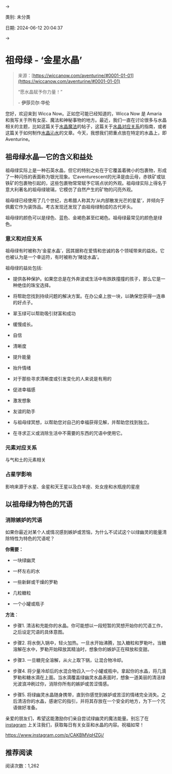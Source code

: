 -&gt;

类别: 未分类

日期: 2024-06-12 20:04:37

-&gt;

# 祖母绿 - ‘金星水晶’

> 来源：[https://wiccanow.com/aventurine/#0001-01-01](https://wiccanow.com/aventurine/#0001-01-01)
> 
> “愿水晶赋予你力量！”
> 
> - **伊莎贝尔·华伦**

您好，欢迎来到 Wicca Now。正如您可能已经知道的，Wicca Now 是 Amaria 和我写关于所有女巫、魔法和神秘事物的地方。最近，我们一直在讨论很多与水晶相关的主题，比如这篇关于[水晶魔法](https://wiccanow.com/crystal-witchcraft/)的帖子，这篇关于[水晶对应关系](https://wiccanow.com/crystal-correspondences/)的指南，或者这篇关于如何制作[水晶沁水](https://wiccanow.com/how-to-make-crystal-infused-water/)的文章。今天，我想我们把重点放在特定的水晶上，即 Aventurine。

## 祖母绿水晶—它的含义和益处

祖母绿实际上是一种石英水晶，但它的特别之处在于它覆盖着微小的包裹物，形成了一种闪烁的表面称为银光现象。它aventurescent的光泽是由云母，赤铁矿或钛铁矿的包裹物引起的，这些包裹物常常赋予它斑点状的外观。祖母绿实际上得名于意大利著名的祖母绿玻璃，它模仿了自然产生的矿物的闪亮外观。

祖母绿已经使用了几个世纪，古希腊人称其为‘从内部散发光芒的星星’，并倾向于佩戴它作为装饰品。考古发现还发现了由祖母绿制成的古代斧头。

祖母绿的颜色可以是绿色、蓝色、金褐色甚至红褐色。祖母绿最常见的颜色是绿色。

### 意义和对应关系

祖母绿有时被称为‘金星水晶’，因其据称在爱情和忠诚的各个领域带来的益处。它也被认为是一个幸运符，有时被称为‘赌徒水晶’。

祖母绿的益处包括:

+   提供各种保护。如果您总是在外奔波或生活中有跌跌撞撞的孩子，那么它是一种绝佳的珠宝选择。

+   将帮助您找到持续问题的解决方案。在办公桌上放一块，以确保您获得一连串的好点子。

+   翠玉绿可以帮助吸引财富和成功

+   缓慢成长。

+   自信

+   清晰度

+   提升能量

+   抬升情绪

+   对于那些寻求清晰度或引发变化的人来说是有用的

+   促进幸福感

+   激发想象

+   友谊的助手

+   与祖母绿冥想，以帮助您对自己的幸福获得见解，并帮助您找到独立。

+   在寻求正义或消除生活中不需要的东西的咒语中使用它。

### 元素对应关系

与气和土的元素相关

### 占星学影响

影响来源于水星、金星和天王星以及白羊座、处女座和水瓶座的星座

## 以祖母绿为特色的咒语

### 消除嫉妒的咒语

如果你最近对某个人或情况感到嫉妒或苦恼，为什么不试试这个以绿幽灵的能量清除特性为特色的咒语呢？

**你需要：**

+   一块绿幽灵

+   一杯左右的水

+   一些新鲜或干燥的罗勒

+   几粒糖粒

+   一个小罐或瓶子

**方法**：

+   步骤1\. 清洁和充能你的水晶。你可能想以一段短暂的冥想开始你的咒语工作，之后设定咒语的具体意图。

+   步骤2\. 将水倒入锅中，轻火加热。一旦水开始沸腾，加入糖粒和罗勒叶。当糖溶解在水中，罗勒开始释放其精油时，想象你的嫉妒正在释放和变甜。

+   步骤3\. 一旦糖完全溶解，从火上取下锅，让混合物冷却。

+   步骤4\. 将少量冷却后的水混合物舀入一个小罐或瓶中。拿起你的水晶，将几滴罗勒和糖水滴在上面。当水滴覆盖绿幽灵水晶表面时，想象一道美丽的清洁绿光波浪冲刷过你，消除你所有的嫉妒或苦涩情感。

+   步骤5\. 将绿幽灵水晶随身携带，直到你感觉到嫉妒或苦涩的情绪完全消失。之后清洁你的水晶，感谢它的指引，并将其存放在一个安全的地方，为下一个咒语做好准备。

亲爱的朋友们，希望这能激励你们亲自尝试绿幽灵的魔法能量。别忘了在 [instagram](https://www.instagram.com/witches.of.insta/) 上关注我们，获取每日有关女巫和水晶的内容。祝福如常！

https://www.instagram.com/p/CAKBMVqHZGj/

## 推荐阅读

阅读次数：1,262
